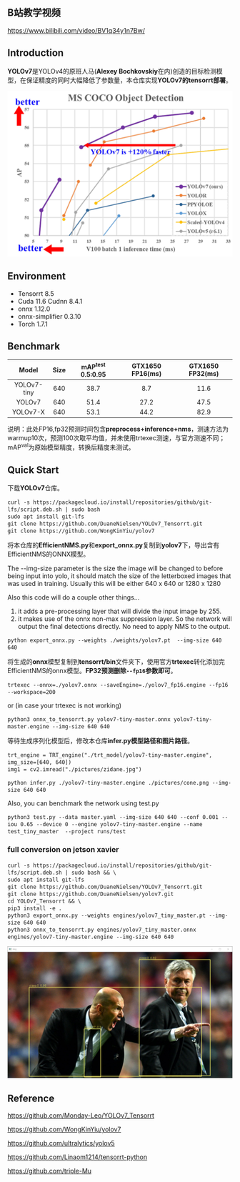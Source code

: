 ## B站教学视频

https://www.bilibili.com/video/BV1q34y1n7Bw/

## Introduction

**YOLOv7**是YOLOv4的原班人马(**Alexey Bochkovskiy**在内)创造的目标检测模型，在保证精度的同时大幅降低了参数量，本仓库实现**YOLOv7的tensorrt部署**。

<div align="center">
<img src="assets/1.png" width=600>
</div>

## Environment

- Tensorrt 8.5
- Cuda 11.6 Cudnn 8.4.1
- onnx 1.12.0
- onnx-simplifier 0.3.10
- Torch 1.7.1

## Benchmark

|    Model    | Size | mAP<sup>test</sup> 0.5:0.95 | GTX1650 FP16(ms) | GTX1650 FP32(ms) |
| :---------: | :--: | :-------------------------: | :--------------: | :--------------: |
| YOLOv7-tiny | 640  |            38.7             |       8.7        |       11.6       |
|   YOLOv7    | 640  |            51.4             |       27.2       |       47.5       |
|  YOLOv7-X   | 640  |            53.1             |       44.2       |       82.9       |

说明：此处FP16,fp32预测时间包含**preprocess+inference+nms**，测速方法为warmup10次，预测100次取平均值，并未使用trtexec测速，与官方测速不同；mAP<sup>val</sup>为原始模型精度，转换后精度未测试。

## Quick Start

下载**YOLOv7**仓库。

```
curl -s https://packagecloud.io/install/repositories/github/git-lfs/script.deb.sh | sudo bash
sudo apt install git-lfs
git clone https://github.com/DuaneNielsen/YOLOv7_Tensorrt.git
git clone https://github.com/WongKinYiu/yolov7
```

将本仓库的**EfficientNMS.py**和**export_onnx.py**复制到**yolov7**下，导出含有EfficientNMS的ONNX模型。

The --img-size parameter is the size the image will be changed to before being input into yolo,
it should match the size of the letterboxed images that was used in training.  Usually this will
be either 640 x 640 or 1280 x 1280

Also this code will do a couple other things...

1. it adds a pre-processing layer that will divide the input image by 255.
2. it makes use of the onnx non-max suppression layer.  So the network will output the final
detections directly.  No need to apply NMS to the output.

```
python export_onnx.py --weights ./weights/yolov7.pt  --img-size 640 640
```

将生成的**onnx**模型复制到**tensorrt/bin**文件夹下，使用官方**trtexec**转化添加完EfficientNMS的onnx模型。**FP32预测删除`--fp16`参数即可**。

```
trtexec --onnx=./yolov7.onnx --saveEngine=./yolov7_fp16.engine --fp16 --workspace=200
```

or (in case your trtexec is not working)

```commandline
python3 onnx_to_tensorrt.py yolov7-tiny-master.onnx yolov7-tiny-master.engine --img-size 640 640
```

等待生成序列化模型后，修改本仓库**infer.py模型路径和图片路径**。

```
trt_engine = TRT_engine("./trt_model/yolov7-tiny-master.engine", img_size=[640, 640])
img1 = cv2.imread("./pictures/zidane.jpg")
```

```
python infer.py ./yolov7-tiny-master.engine ./pictures/cone.png --img-size 640 640
```

Also, you can benchmark the network using test.py

```commandline
python3 test.py --data master.yaml --img-size 640 640 --conf 0.001 --iou 0.65 --device 0 --engine yolov7-tiny-master.engine --name test_tiny_master  --project runs/test
```

### full conversion on jetson xavier
```commandline
curl -s https://packagecloud.io/install/repositories/github/git-lfs/script.deb.sh | sudo bash && \
sudo apt install git-lfs
git clone https://github.com/DuaneNielsen/YOLOv7_Tensorrt.git
git clone https://github.com/DuaneNielsen/yolov7.git
cd YOLOv7_Tensorrt && \
pip3 install -e .
python3 export_onnx.py --weights engines/yolov7_tiny_master.pt --img-size 640 640
python3 onnx_to_tensorrt.py engines/yolov7_tiny_master.onnx engines/yolov7-tiny-master.engine --img-size 640 640
```

<div align="center">
<img src="assets/2.png" width="800">
</div>


## Reference

https://github.com/Monday-Leo/YOLOv7_Tensorrt

https://github.com/WongKinYiu/yolov7

https://github.com/ultralytics/yolov5

https://github.com/Linaom1214/tensorrt-python

https://github.com/triple-Mu
